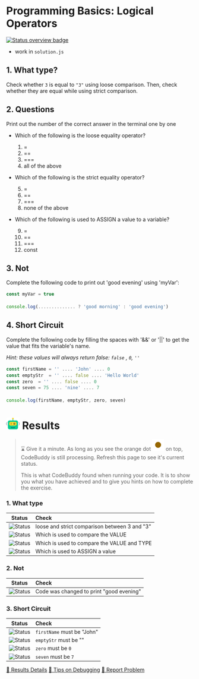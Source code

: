# Programming Basics: Logical Operators
[![Status overview badge](../../blob/badges/.github/badges/main/badge.svg)](#-results)


- work in `solution.js`

## 1. What type?

Check whether `3` is equal to `"3"` using loose comparison. Then, check whether they are equal while using strict comparison.

## 2. Questions

Print out the number of the correct answer in the terminal one by one

- Which of the following is the loose equality operator?

    1.  =
    2.  ==
    3.  ===
    4.  all of the above

- Which of the following is the strict equality operator?

    5.  =
    6.  ==
    7.  ===
    8.  none of the above

* Which of the following is used to ASSIGN a value to a variable?

    9.   =
    10.  ==
    11.  ===
    12.  const

## 3. Not

Complete the following code to print out 'good evening' using 'myVar':

```javascript
const myVar = true

console.log(.............. ? 'good morning' : 'good evening')
```

## 4. Short Circuit

Complete the following code by filling the spaces with '&&' or '||' to get the value that fits the variable's name.

*Hint: these values will always return false: `false` , `0`, `''`*

```javascript
const firstName = '' .... 'John' .... 0
const emptyStr  = '' .... false .... 'Hello World'
const zero  = '' .... false .... 0
const seven = 75 .... 'nine' .... 7

console.log(firstName, emptyStr, zero, seven)
```

[//]: # (autograding info start)
# <img src="https://github.com/DCI-EdTech/autograding-setup/raw/main/assets/bot-large.svg" alt="" data-canonical-src="https://github.com/DCI-EdTech/autograding-setup/raw/main/assets/bot-large.svg" height="31" /> Results
> ⌛ Give it a minute. As long as you see the orange dot ![processing](https://raw.githubusercontent.com/DCI-EdTech/autograding-setup/main/assets/processing.svg) on top, CodeBuddy is still processing. Refresh this page to see it's current status.
>
> This is what CodeBuddy found when running your code. It is to show you what you have achieved and to give you hints on how to complete the exercise.


### 1. What type

|                 Status                  | Check                                                                                    |
| :-------------------------------------: | :--------------------------------------------------------------------------------------- |
| ![Status](../../blob/badges/.github/badges/main/status0.svg) | loose and strict comparison between 3 and "3" |
| ![Status](../../blob/badges/.github/badges/main/status1.svg) | Which is used to compare the VALUE |
| ![Status](../../blob/badges/.github/badges/main/status2.svg) | Which is used to compare the VALUE and TYPE |
| ![Status](../../blob/badges/.github/badges/main/status3.svg) | Which is used to ASSIGN a value |

### 2. Not

|                 Status                  | Check                                                                                    |
| :-------------------------------------: | :--------------------------------------------------------------------------------------- |
| ![Status](../../blob/badges/.github/badges/main/status4.svg) | Code was changed to print "good evening" |

### 3. Short Circuit

|                 Status                  | Check                                                                                    |
| :-------------------------------------: | :--------------------------------------------------------------------------------------- |
| ![Status](../../blob/badges/.github/badges/main/status5.svg) | `firstName` must be "John" |
| ![Status](../../blob/badges/.github/badges/main/status6.svg) | `emptyStr` must be "" |
| ![Status](../../blob/badges/.github/badges/main/status7.svg) | `zero` must be `0` |
| ![Status](../../blob/badges/.github/badges/main/status8.svg) | `seven` must be `7` |



[🔬 Results Details](../../actions)
[🐞 Tips on Debugging](https://github.com/DCI-EdTech/autograding-setup/wiki/How-to-work-with-CodeBuddy)
[📢 Report Problem](https://docs.google.com/forms/d/e/1FAIpQLSfS8wPh6bCMTLF2wmjiE5_UhPiOEnubEwwPLN_M8zTCjx5qbg/viewform?usp=pp_url&entry.652569746=PB-language-boolean)


[//]: # (autograding info end)